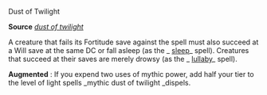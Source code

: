 Dust of Twilight

**Source** [_dust of twilight_](/pathfinderRPG/prd/advanced/spells/dustOfTwilight.html#_dust-of-twilight)

A creature that fails its Fortitude save against the spell must also succeed at a Will save at the same DC or fall asleep (as the _ [sleep](/pathfinderRPG/prd/spells/sleep.html#_sleep)_ spell). Creatures that succeed at their saves are merely drowsy (as the _ [lullaby](/pathfinderRPG/prd/spells/lullaby.html#_lullaby)_ spell).

**Augmented** : If you expend two uses of mythic power, add half your tier to the level of light spells _mythic dust of twilight _dispels.

